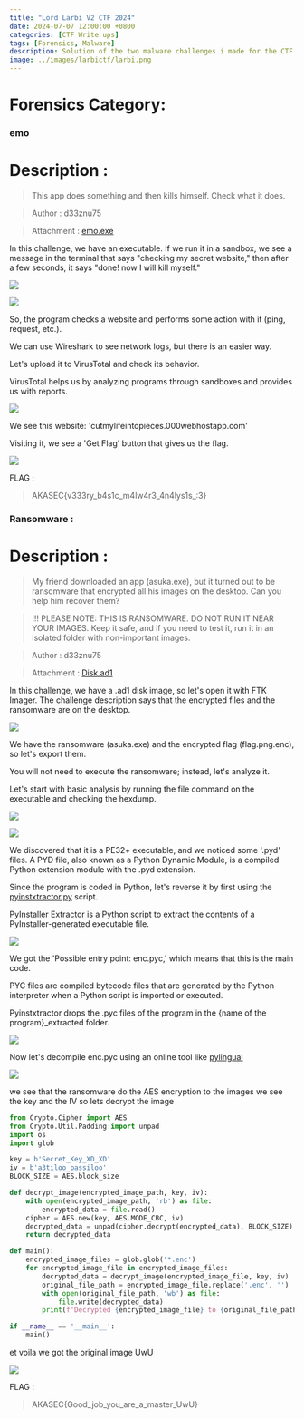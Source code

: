 ```yaml
---
title: "Lord Larbi V2 CTF 2024"
date: 2024-07-07 12:00:00 +0800
categories: [CTF Write ups]
tags: [Forensics, Malware]
description: Solution of the two malware challenges i made for the CTF.
image: ../images/larbictf/larbi.png
---
```


# Forensics Category:

### emo

# Description :

> This app does something and then kills himself. Check what it does.

> Author : d33znu75

> Attachment : [emo.exe](https://www.mediafire.com/file/a12zrdyoz5323ye/emo.exe/file)

In this challenge, we have an executable. If we run it in a sandbox, we see a message in the terminal that says "checking my secret website," then after a few seconds, it says "done! now I will kill myself."

![](../images/larbictf/1.png)

![](../images/larbictf/2.png)

So, the program checks a website and performs some action with it (ping, request, etc.).

We can use Wireshark to see network logs, but there is an easier way.

Let's upload it to VirusTotal and check its behavior.

VirusTotal helps us by analyzing programs through sandboxes and provides us with reports.

![](../images/larbictf/3.png)

We see this website: 'cutmylifeintopieces.000webhostapp.com'

Visiting it, we see a 'Get Flag' button that gives us the flag.

![](../images/larbictf/4.png)

FLAG : 
> AKASEC{v333ry_b4s1c_m4lw4r3_4n4lys1s_:3}

### Ransomware :

# Description :

> My friend downloaded an app (asuka.exe), but it turned out to be ransomware that encrypted all his images on the desktop. Can you help him recover them?

> !!! PLEASE NOTE: THIS IS RANSOMWARE. DO NOT RUN IT NEAR YOUR IMAGES. Keep it safe, and if you need to test it, run it in an isolated folder with non-important images.

> Author : d33znu75

> Attachment : [Disk.ad1](https://www.mediafire.com/file/hhg8qopilzauwdi/Disk.ad1/file)

In this challenge, we have a .ad1 disk image, so let's open it with FTK Imager. The challenge description says that the encrypted files and the ransomware are on the desktop.

![](../images/larbictf/11.png)

We have the ransomware (asuka.exe) and the encrypted flag (flag.png.enc), so let's export them.

You will not need to execute the ransomware; instead, let's analyze it.

Let's start with basic analysis by running the file command on the executable and checking the hexdump.

![](../images/larbictf/22.png)


![](../images/larbictf/33.png)

We discovered that it is a PE32+ executable, and we noticed some '.pyd' files. A PYD file, also known as a Python Dynamic Module, is a compiled Python extension module with the .pyd extension.

Since the program is coded in Python, let's reverse it by first using the [pyinstxtractor.py](https://github.com/extremecoders-re/pyinstxtractor/blob/master/pyinstxtractor.py) script.

PyInstaller Extractor is a Python script to extract the contents of a PyInstaller-generated executable file.

![](../images/larbictf/44.png)

We got the 'Possible entry point: enc.pyc,' which means that this is the main code.

PYC files are compiled bytecode files that are generated by the Python interpreter when a Python script is imported or executed.

Pyinstxtractor drops the .pyc files of the program in the {name of the program}_extracted folder.

![](../images/larbictf/55.png)

Now let's decompile enc.pyc using an online tool like [pylingual](https://pylingual.io/)

![](../images/larbictf/66.png)

we see that the ransomware do the AES encryption to the images we see the key and the IV so lets decrypt the image

```py
from Crypto.Cipher import AES
from Crypto.Util.Padding import unpad
import os
import glob

key = b'Secret_Key_XD_XD'
iv = b'a3tiloo_passiloo'
BLOCK_SIZE = AES.block_size

def decrypt_image(encrypted_image_path, key, iv):
    with open(encrypted_image_path, 'rb') as file:
        encrypted_data = file.read()
    cipher = AES.new(key, AES.MODE_CBC, iv)
    decrypted_data = unpad(cipher.decrypt(encrypted_data), BLOCK_SIZE)
    return decrypted_data

def main():
    encrypted_image_files = glob.glob('*.enc')
    for encrypted_image_file in encrypted_image_files:
        decrypted_data = decrypt_image(encrypted_image_file, key, iv)
        original_file_path = encrypted_image_file.replace('.enc', '')
        with open(original_file_path, 'wb') as file:
            file.write(decrypted_data)
        print(f'Decrypted {encrypted_image_file} to {original_file_path}')

if __name__ == '__main__':
    main()

```

et voila we got the original image UwU

![](../images/larbictf/flag.png)

FLAG : 
> AKASEC{Good_job_you_are_a_master_UwU}
